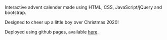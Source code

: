 Interactive advent calender made using HTML, CSS, JavaScript/jQuery and bootstrap.

Designed to cheer up a little boy over Christmas 2020!

Deployed using github pages, available [here](https://mvmolloy.github.io/adventcalender/).
